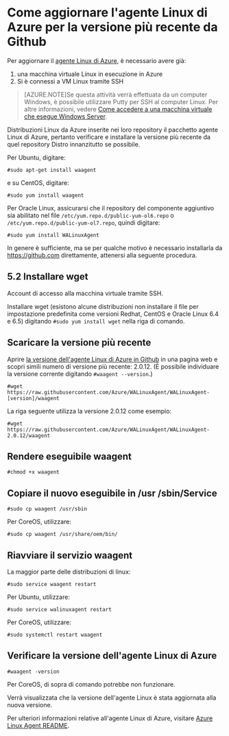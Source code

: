 <properties
	pageTitle="Come aggiornare l'agente Linux di Azure alla versione più recente da Github"
	description="Informazioni su come aggiornare l'agente Linux di Azure da Github per VM Linux in Azure."
	services="virtual-machines"
	documentationCenter=""
	authors="SuperScottz"
	manager="timlt"
	editor=""/>

<tags
	ms.service="virtual-machines"
	ms.workload="infrastructure-services"
	ms.tgt_pltfrm="vm-linux"
	ms.devlang="na"
	ms.topic="article"
	ms.date="06/16/2015"
	ms.author="mingzhan"/>


# Come aggiornare l'agente Linux di Azure per la versione più recente da Github

Per aggiornare il [agente Linux di Azure](https://github.com/Azure/WALinuxAgent), è necessario avere già:

1. una macchina virtuale Linux in esecuzione in Azure
2. Si è connessi a VM Linux tramite SSH

> [AZURE.NOTE]Se questa attività verrà effettuata da un computer Windows, è possibile utilizzare Putty per SSH al computer Linux. Per altre informazioni, vedere [Come accedere a una macchina virtuale che esegue Windows Server](virtual-machines-linux-how-to-log-on.md).

Distribuzioni Linux da Azure inserite nei loro repository il pacchetto agente Linux di Azure, pertanto verificare e installare la versione più recente da quel repository Distro innanzitutto se possibile.

Per Ubuntu, digitare:
     
    #sudo apt-get install waagent

e su CentOS, digitare:

    #sudo yum install waagent

Per Oracle Linux, assicurarsi che il repository del componente aggiuntivo sia abilitato nel file `/etc/yum.repo.d/public-yum-ol6.repo` o `/etc/yum.repo.d/public-yum-ol7.repo`, quindi digitare:

    #sudo yum install WALinuxAgent

In genere è sufficiente, ma se per qualche motivo è necessario installarla da https://github.com direttamente, attenersi alla seguente procedura.


## 5.2 Installare wget

Account di accesso alla macchina virtuale tramite SSH.

Installare wget (esistono alcune distribuzioni non installare il file per impostazione predefinita come versioni Redhat, CentOS e Oracle Linux 6.4 e 6.5) digitando `#sudo yum install wget` nella riga di comando.


## Scaricare la versione più recente

Aprire [la versione dell'agente Linux di Azure in Github](https://github.com/Azure/WALinuxAgent/releases) in una pagina web e scopri simili numero di versione più recente: 2.0.12. (È possibile individuare la versione corrente digitando `#waagent --version`.)

    #wget https://raw.githubusercontent.com/Azure/WALinuxAgent/WALinuxAgent-[version]/waagent  

La riga seguente utilizza la versione 2.0.12 come esempio:

    #wget https://raw.githubusercontent.com/Azure/WALinuxAgent/WALinuxAgent-2.0.12/waagent  

## Rendere eseguibile waagent

    #chmod +x waagent

## Copiare il nuovo eseguibile in /usr /sbin/Service
    
    #sudo cp waagent /usr/sbin

Per CoreOS, utilizzare:

    #sudo cp waagent /usr/share/oem/bin/
 
## Riavviare il servizio waagent

La maggior parte delle distribuzioni di linux:

    #sudo service waagent restart

Per Ubuntu, utilizzare:

    #sudo service walinuxagent restart

Per CoreOS, utilizzare:

    #sudo systemctl restart waagent 

## Verificare la versione dell'agente Linux di Azure
   
    #waagent -version

Per CoreOS, di sopra di comando potrebbe non funzionare.

Verrà visualizzata che la versione dell'agente Linux è stata aggiornata alla nuova versione.

Per ulteriori informazioni relative all'agente Linux di Azure, visitare [Azure Linux Agent README](https://github.com/Azure/WALinuxAgent).



 

<!---HONumber=July15_HO2-->